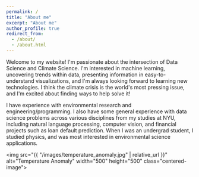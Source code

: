 ```yaml
---
permalink: /
title: "About me"
excerpt: "About me"
author_profile: true
redirect_from: 
  - /about/
  - /about.html
---
```


<style>
  .centered-image {
    display: block;
    margin: 0 auto;
  }
</style>

Welcome to my website! I'm passionate about the intersection of Data Science and Climate Science. I'm interested in machine learning, uncovering trends within data, presenting information in easy-to-understand visualizations, and I'm always looking forward to learning new technologies. I think the climate crisis is the world's most pressing issue, and I'm excited about finding ways to help solve it! 

I have experience with environmental research and engineering/programming. I also have some general experience with data science problems across various disciplines from my studies at NYU, including natural language processing, computer vision, and financial projects such as loan default prediction. When I was an undergrad student, I studied physics, and was most interested in environmental science applications.

<img src="{{ "/images/temperature_anomaly.jpg" | relative_url }}" alt="Temperature Anomaly" width="500" height="500" class="centered-image">
